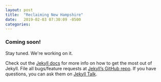 ```yaml
---
layout: post
title:  "Reclaiming New Hampshire"
date:   2019-02-03 07:30:09 -0500
categories: 
---
```

### Coming soon!

Stay tuned. We're working on it. 

Check out the [Jekyll docs][jekyll-docs] for more info on how to get the most out of Jekyll. File all bugs/feature requests at [Jekyll’s GitHub repo][jekyll-gh]. If you have questions, you can ask them on [Jekyll Talk][jekyll-talk].

[jekyll-docs]: https://jekyllrb.com/docs/home
[jekyll-gh]:   https://github.com/jekyll/jekyll
[jekyll-talk]: https://talk.jekyllrb.com/
